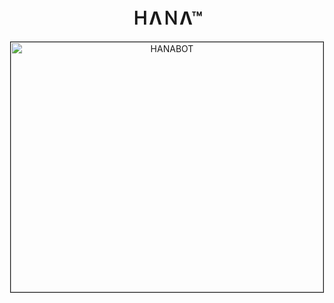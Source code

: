 <h1 align="center">ＨΛＮΛ™</h1>

<p align="center">
    <a href="https://telegram.me/pyrobotz">
        <img src="https://telegra.ph/file/65f5a8643605e3d59fe5b.jpg" alt="HANABOT" border="1" height="400" width="500" alt="Hana Logo">
    </a>
</p><b>
